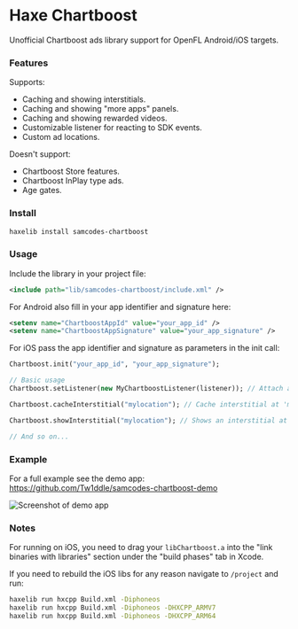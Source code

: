# Haxe Chartboost

Unofficial Chartboost ads library support for OpenFL Android/iOS targets.

### Features ###

Supports:
* Caching and showing interstitials.
* Caching and showing "more apps" panels.
* Caching and showing rewarded videos.
* Customizable listener for reacting to SDK events.
* Custom ad locations.

Doesn't support:
* Chartboost Store features.
* Chartboost InPlay type ads.
* Age gates.

### Install ###

```bash
haxelib install samcodes-chartboost
```

### Usage ###

Include the library in your project file:
```xml
<include path="lib/samcodes-chartboost/include.xml" />
```
For Android also fill in your app identifier and signature here:
```xml
<setenv name="ChartboostAppId" value="your_app_id" />
<setenv name="ChartboostAppSignature" value="your_app_signature" />
```
For iOS pass the app identifier and signature as parameters in the init call:
```haxe
Chartboost.init("your_app_id", "your_app_signature");
```

```haxe
// Basic usage
Chartboost.setListener(new MyChartboostListener(listener)); // Attach a extended ChartboostListener to handle/respond to SDK events like 'shouldDisplayInterstitial', 'didDismissInterstitial' etc.

Chartboost.cacheInterstitial("mylocation"); // Cache interstitial at 'mylocation'. Locations are added to the Chartboost dashboard automatically.

Chartboost.showInterstitial("mylocation"); // Shows an interstitial at 'mylocation'. Will display faster if previously cached.

// And so on...
```

### Example ###

For a full example see the demo app: https://github.com/Tw1ddle/samcodes-chartboost-demo

![Screenshot of demo app](https://github.com/Tw1ddle/samcodes-chartboost-demo/blob/master/screenshots/main.png?raw=true "Demo app")

### Notes ###

For running on iOS, you need to drag your ```libChartboost.a``` into the "link binaries with libraries" section under the "build phases" tab in Xcode.

If you need to rebuild the iOS libs for any reason navigate to ```/project``` and run:

```bash
haxelib run hxcpp Build.xml -Diphoneos
haxelib run hxcpp Build.xml -Diphoneos -DHXCPP_ARMV7
haxelib run hxcpp Build.xml -Diphoneos -DHXCPP_ARM64
```
